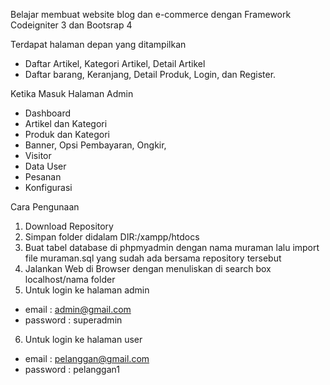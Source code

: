 Belajar membuat website blog dan e-commerce dengan Framework Codeigniter 3 dan Bootsrap 4

Terdapat halaman depan yang ditampilkan  
- Daftar Artikel, Kategori Artikel, Detail Artikel 
- Daftar barang, Keranjang, Detail Produk, Login, dan Register. 

Ketika Masuk Halaman Admin 
- Dashboard
- Artikel dan Kategori
- Produk dan Kategori
- Banner, Opsi Pembayaran, Ongkir,
- Visitor
- Data User
- Pesanan
- Konfigurasi

Cara Pengunaan

1. Download Repository
2. Simpan folder didalam DIR:/xampp/htdocs
3. Buat tabel database di phpmyadmin dengan nama muraman lalu import file muraman.sql yang sudah ada bersama repository tersebut
4. Jalankan Web di Browser dengan menuliskan di search box localhost/nama folder
5. Untuk login ke halaman admin 
- email : admin@gmail.com 
- password : superadmin
6. Untuk login ke halaman user
- email : pelanggan@gmail.com 
- password : pelanggan1
